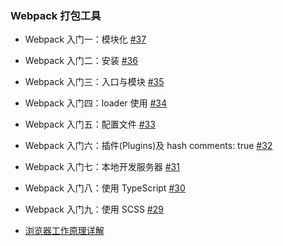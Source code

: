 
### Webpack 打包工具
- Webpack 入门一：模块化 [#37](https://github.com/felix-cao/Blog/issues/37)
- Webpack 入门二：安装 [#36](https://github.com/felix-cao/Blog/issues/36)
- Webpack 入门三：入口与模块 [#35](https://github.com/felix-cao/Blog/issues/35)
- Webpack 入门四：loader 使用 [#34](https://github.com/felix-cao/Blog/issues/34)
- Webpack 入门五：配置文件 [#33](https://github.com/felix-cao/Blog/issues/33)
- Webpack 入门六：插件(Plugins)及 hash comments: true [#32](https://github.com/felix-cao/Blog/issues/32)
- Webpack 入门七：本地开发服务器 [#31](https://github.com/felix-cao/Blog/issues/31)
- Webpack 入门八：使用 TypeScript [#30](https://github.com/felix-cao/Blog/issues/30)
- Webpack 入门九：使用 SCSS [#29](https://github.com/felix-cao/Blog/issues/29)

- [浏览器工作原理详解](https://blog.csdn.net/u010794365/article/details/77982768)
